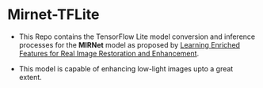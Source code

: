 # Mirnet-TFLite

 - This Repo contains the TensorFlow Lite model conversion and inference processes for the **MIRNet** model as proposed by [Learning Enriched Features for Real Image Restoration and Enhancement](https://arxiv.org/pdf/2003.06792v2.pdf). 

 - This model is capable of enhancing low-light images upto a great extent. 
